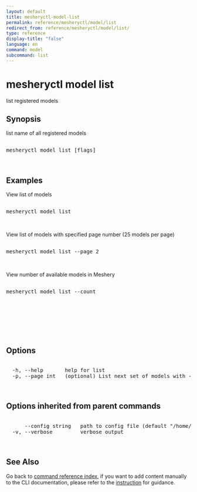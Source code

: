 ```yaml
---
layout: default
title: mesheryctl-model-list
permalink: reference/mesheryctl/model/list
redirect_from: reference/mesheryctl/model/list/
type: reference
display-title: "false"
language: en
command: model
subcommand: list
---
```


# mesheryctl model list

list registered models

## Synopsis

list name of all registered models

<pre class='codeblock-pre'>
<div class='codeblock'>
mesheryctl model list [flags]

</div>
</pre>

## Examples

View list of models

<pre class='codeblock-pre'>
<div class='codeblock'>
mesheryctl model list

</div>
</pre>

View list of models with specified page number (25 models per page)

<pre class='codeblock-pre'>
<div class='codeblock'>
mesheryctl model list --page 2

</div>
</pre>

View number of available models in Meshery

<pre class='codeblock-pre'>
<div class='codeblock'>
mesheryctl model list --count

</div>
</pre>

<pre class='codeblock-pre'>
<div class='codeblock'>
    

</div>
</pre>

## Options

<pre class='codeblock-pre'>
<div class='codeblock'>
  -h, --help       help for list
  -p, --page int   (optional) List next set of models with --page (default = 1) (default 1)

</div>
</pre>

## Options inherited from parent commands

<pre class='codeblock-pre'>
<div class='codeblock'>
      --config string   path to config file (default "/home/runner/.meshery/config.yaml")
  -v, --verbose         verbose output

</div>
</pre>

## See Also

Go back to [command reference index](/reference/mesheryctl/), if you want to add content manually to the CLI documentation, please refer to the [instruction](/project/contributing/contributing-cli#preserving-manually-added-documentation) for guidance.
